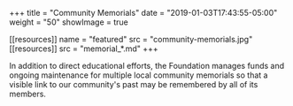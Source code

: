 +++
title = "Community Memorials"
date  = "2019-01-03T17:43:55-05:00"
weight = "50"
showImage = true

[[resources]]
  name = "featured"
  src  = "community-memorials.jpg"
[[resources]]
  src = "memorial_*.md"
+++

In addition to direct educational efforts, the Foundation manages funds and ongoing maintenance for multiple local community memorials so that a visible link to our community's past may be remembered by all of its members.<!--more-->
